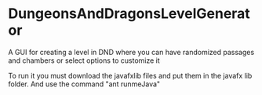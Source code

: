 # DungeonsAndDragonsLevelGenerator
A GUI for creating a level in DND where you can have randomized passages and chambers or select options to customize it

To run it you must download the javafxlib files and put them in the javafx lib folder. And use the command "ant runmeJava" 
